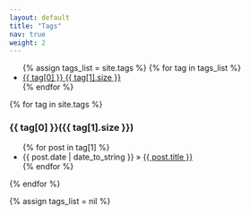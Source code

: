 ```yaml
---
layout: default
title: "Tags"
nav: true
weight: 2
---
```



<ul class="tag_box ">
  {% assign tags_list = site.tags %}
    {% for tag in tags_list %} 
      <li><a href="{{ site.url }}/tags.html#{{ tag[0] }}">{{ tag[0] }} <span>{{ tag[1].size }}</span></a></li>
    {% endfor %}
</ul>

<!-- <div class="div_tag"> -->
<div>
{% for tag in site.tags %} 
	<a name="{{ tag[0] }}"></a><h3>{{ tag[0] }}({{ tag[1].size }})</h3>
	<!-- <ul class="list-unstyled"> -->
  <ul>
	{% for post in tag[1] %}
		<li><span>{{ post.date | date_to_string }}</span> &raquo; <a href="{{ post.url }}">{{ post.title }}</a></li>
	{% endfor %}
	</ul>
{% endfor %}
</div>

{% assign tags_list = nil %}



<!-- test -->
<!-- {% for post in site.posts %}
        {% for tag in post.tags %}
          <a class="label" href="{{site.baseurl}}/tags.html"><em>{{ tag }}</em></a>
        {% endfor %}
    {% endfor %} -->


<!-- <script src="/js/react/react.min.js"></script>
<script src="/js/tags.js"></script> -->

<!-- <script type="text/javascript">
// prepare data from jekyll
var $J = {
  // baseUrl: "{{ site.baseurl }}/all-articles/?label=",
  baseUrl: "{{ site.baseurl }}/tags/?label=",
  // staticUrl: "{{ site.static_url }}",
  labels: [
    "显示全部",
    {% for post in site.posts %}
      // {% if post.release %}
        {% for tag in post.tags %}
          "{{ tag }}",
        {% endfor %}
      // {% endif %}
    {% endfor %}
  ],
  posts: [
    {% for post in site.posts %}
      // {% if post.release %}
      {
        title: "{{ post.title }}",
        date: "{{ post.date | date: "%Y-%m-%d" }}",
        link: "{{ post.url | prepend: site.baseurl }}",
        labels: [
        {% for tag in post.tags %}
          "{{ tag }}",
        {% endfor %}
        ]
      },
      // {% endif %}
    {% endfor %}
  ]
};
</script>

<div id="main"></div> -->

<!-- concat React JSX -->
<!-- <script src="/js/react/react.min.js"></script> -->